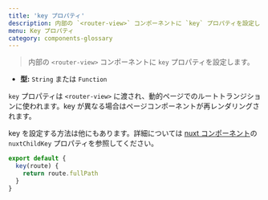 ```yaml
---
title: 'key プロパティ'
description: 内部の `<router-view>` コンポーネントに `key` プロパティを設定します
menu: Key プロパティ
category: components-glossary
---
```


> 内部の `<router-view>` コンポーネントに `key` プロパティを設定します。

- **型:** `String` または `Function`

`key` プロパティは `<router-view>` に渡され、動的ページでのルートトランジションに使われます。key が異なる場合はページコンポーネントが再レンダリングされます。

key を設定する方法は他にもあります。詳細については [nuxt コンポーネント](/guides/features/nuxt-components)の `nuxtChildKey` プロパティを参照してください。

```js
export default {
  key(route) {
    return route.fullPath
  }
}
```
